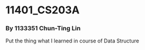 # 11401_CS203A
### By 1133351 Chun-Ting Lin
Put the thing what I learned in course of Data Structure
